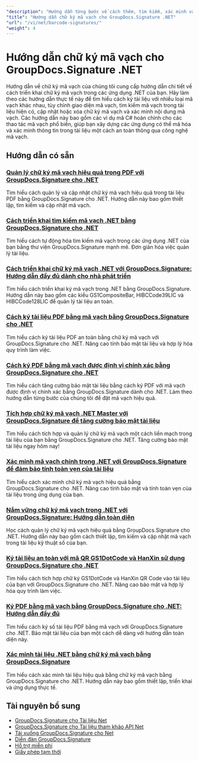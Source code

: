 ```yaml
---
"description": "Hướng dẫn từng bước về cách thêm, tìm kiếm, xác minh và quản lý chữ ký mã vạch trong tài liệu bằng GroupDocs.Signature cho .NET."
"title": "Hướng dẫn chữ ký mã vạch cho GroupDocs.Signature .NET"
"url": "/vi/net/barcode-signatures/"
"weight": 4
---
```


# Hướng dẫn chữ ký mã vạch cho GroupDocs.Signature .NET

Hướng dẫn về chữ ký mã vạch của chúng tôi cung cấp hướng dẫn chi tiết về cách triển khai chữ ký mã vạch trong các ứng dụng .NET của bạn. Hãy làm theo các hướng dẫn thực tế này để tìm hiểu cách ký tài liệu với nhiều loại mã vạch khác nhau, tùy chỉnh giao diện mã vạch, tìm kiếm mã vạch trong tài liệu hiện có, cập nhật hoặc xóa chữ ký mã vạch và xác minh nội dung mã vạch. Các hướng dẫn này bao gồm các ví dụ mã C# hoàn chỉnh cho các thao tác mã vạch phổ biến, giúp bạn xây dựng các ứng dụng có thể mã hóa và xác minh thông tin trong tài liệu một cách an toàn thông qua công nghệ mã vạch.

## Hướng dẫn có sẵn

### [Quản lý chữ ký mã vạch hiệu quả trong PDF với GroupDocs.Signature cho .NET](./groupdocs-signature-barcode-management-pdf/)
Tìm hiểu cách quản lý và cập nhật chữ ký mã vạch hiệu quả trong tài liệu PDF bằng GroupDocs.Signature cho .NET. Hướng dẫn này bao gồm thiết lập, tìm kiếm và cập nhật mã vạch.

### [Cách triển khai tìm kiếm mã vạch .NET bằng GroupDocs.Signature cho .NET](./net-barcode-search-groupdocs-signature-implementation/)
Tìm hiểu cách tự động hóa tìm kiếm mã vạch trong các ứng dụng .NET của bạn bằng thư viện GroupDocs.Signature mạnh mẽ. Đơn giản hóa việc quản lý tài liệu.

### [Cách triển khai chữ ký mã vạch .NET với GroupDocs.Signature: Hướng dẫn đầy đủ dành cho nhà phát triển](./implement-dotnet-barcode-signing-groupdocs-signature/)
Tìm hiểu cách triển khai ký mã vạch trong .NET bằng GroupDocs.Signature. Hướng dẫn này bao gồm các kiểu GS1CompositeBar, HIBCCode39LIC và HIBCCode128LIC để quản lý tài liệu an toàn.

### [Cách ký tài liệu PDF bằng mã vạch bằng GroupDocs.Signature cho .NET](./sign-pdf-barcode-groupdocs-signature-dotnet/)
Tìm hiểu cách ký tài liệu PDF an toàn bằng chữ ký mã vạch với GroupDocs.Signature cho .NET. Nâng cao tính bảo mật tài liệu và hợp lý hóa quy trình làm việc.

### [Cách ký PDF bằng mã vạch được định vị chính xác bằng GroupDocs.Signature cho .NET](./sign-pdf-barcode-positioned-groupdocs-signature/)
Tìm hiểu cách tăng cường bảo mật tài liệu bằng cách ký PDF với mã vạch được định vị chính xác bằng GroupDocs.Signature dành cho .NET. Làm theo hướng dẫn từng bước của chúng tôi để đặt mã vạch hiệu quả.

### [Tích hợp chữ ký mã vạch .NET Master với GroupDocs.Signature để tăng cường bảo mật tài liệu](./net-barcode-signature-groupdocs-signature/)
Tìm hiểu cách tích hợp và quản lý chữ ký mã vạch một cách liền mạch trong tài liệu của bạn bằng GroupDocs.Signature cho .NET. Tăng cường bảo mật tài liệu ngay hôm nay!

### [Xác minh mã vạch chính trong .NET với GroupDocs.Signature để đảm bảo tính toàn vẹn của tài liệu](./master-barcode-verification-groupdocs-signature-dotnet/)
Tìm hiểu cách xác minh chữ ký mã vạch hiệu quả bằng GroupDocs.Signature cho .NET. Nâng cao tính bảo mật và tính toàn vẹn của tài liệu trong ứng dụng của bạn.

### [Nắm vững chữ ký mã vạch trong .NET với GroupDocs.Signature: Hướng dẫn toàn diện](./master-barcode-signatures-groupdocs-dotnet/)
Học cách quản lý chữ ký mã vạch hiệu quả bằng GroupDocs.Signature cho .NET. Hướng dẫn này bao gồm cách thiết lập, tìm kiếm và cập nhật mã vạch trong tài liệu kỹ thuật số của bạn.

### [Ký tài liệu an toàn với mã QR GS1DotCode và HanXin sử dụng GroupDocs.Signature cho .NET](./sign-documents-gs1dotcode-hanxin-qr-groupdocs-signature-dotnet/)
Tìm hiểu cách tích hợp chữ ký GS1DotCode và HanXin QR Code vào tài liệu của bạn với GroupDocs.Signature cho .NET. Nâng cao bảo mật và hợp lý hóa quy trình làm việc.

### [Ký PDF bằng mã vạch bằng GroupDocs.Signature cho .NET: Hướng dẫn đầy đủ](./sign-pdf-barcode-groupdocs-signature-net/)
Tìm hiểu cách ký số tài liệu PDF bằng mã vạch với GroupDocs.Signature cho .NET. Bảo mật tài liệu của bạn một cách dễ dàng với hướng dẫn toàn diện này.

### [Xác minh tài liệu .NET bằng chữ ký mã vạch bằng GroupDocs.Signature](./verify-dotnet-documents-barcode-signatures-groupdocs/)
Tìm hiểu cách xác minh tài liệu hiệu quả bằng chữ ký mã vạch bằng GroupDocs.Signature cho .NET. Hướng dẫn này bao gồm thiết lập, triển khai và ứng dụng thực tế.

## Tài nguyên bổ sung

- [GroupDocs.Signature cho Tài liệu Net](https://docs.groupdocs.com/signature/net/)
- [GroupDocs.Signature cho Tài liệu tham khảo API Net](https://reference.groupdocs.com/signature/net/)
- [Tải xuống GroupDocs.Signature cho Net](https://releases.groupdocs.com/signature/net/)
- [Diễn đàn GroupDocs.Signature](https://forum.groupdocs.com/c/signature)
- [Hỗ trợ miễn phí](https://forum.groupdocs.com/)
- [Giấy phép tạm thời](https://purchase.groupdocs.com/temporary-license/)